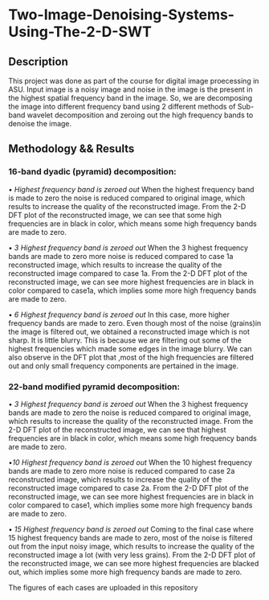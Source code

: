 # Two-Image-Denoising-Systems-Using-The-2-D-SWT
## Description
This project was done as part of the course for digital image proecessing in ASU.
Input image is a noisy image and noise in the image is the present in the highest spatial frequency band in the image. So, we are decomposing the image into different frequency band using 2 different methods of Sub-band wavelet decomposition and zeroing out the high frequency bands to denoise the image.
## Methodology && Results
 ### 16-band dyadic (pyramid) decomposition:
 •  _Highest frequency band is zeroed out_
When the highest frequency band is made to zero the noise is reduced compared to original image, which results to increase the quality of the reconstructed image. From the 2-D DFT plot of the reconstructed image, we can see that some high frequencies are in black in color, which means some high frequency bands are made to zero.

•  _3 Highest frequency band is zeroed out_
When the 3 highest frequency bands are made to zero more noise is reduced compared to case 1a reconstructed image, which results to increase the quality of the reconstructed image compared to case 1a. From the 2-D DFT plot of the reconstructed image, we can see more highest frequencies are in black in color compared to case1a, which implies some more high frequency bands are made to zero.

•  _6 Highest frequency band is zeroed out_
In this case, more higher frequency bands are made to zero. Even though most of the noise (grains)in the image is filtered out, we obtained a reconstructed image which is not sharp. It is little blurry. This is because we are filtering out some of the highest frequencies which made some edges in the image blurry. We can also observe in the DFT plot that ,most of the high frequencies are filtered out and only small frequency components are pertained in the image.
### 22-band modified pyramid decomposition:
• _3 Highest frequency band is zeroed out_
When the 3 highest frequency bands are made to zero the noise is reduced compared to original image, which results to increase the quality of the reconstructed image. From the 2-D DFT plot of the reconstructed image, we can see that highest frequencies are in black in color, which means some high frequency bands are made to zero.

•_10 Highest frequency band is zeroed out_
When the 10 highest frequency bands are made to zero more noise is reduced compared to case 2a reconstructed image, which results to increase the quality of the reconstructed image compared to case 2a. From the 2-D DFT plot of the reconstructed image, we can see more highest frequencies are in black in color compared to case1, which implies some more high frequency bands are made to zero.

• _15 Highest frequency band is zeroed out_
Coming to the final case where 15 highest frequency bands are made to zero, most of the noise is filtered out from the input noisy image, which results to increase the quality of the reconstructed image a lot (with very less grains). From the 2-D DFT plot of the reconstructed image, we can see more highest frequencies are blacked out, which implies some more high frequency bands are made to zero.
 
The figures of each cases are uploaded in this repository
